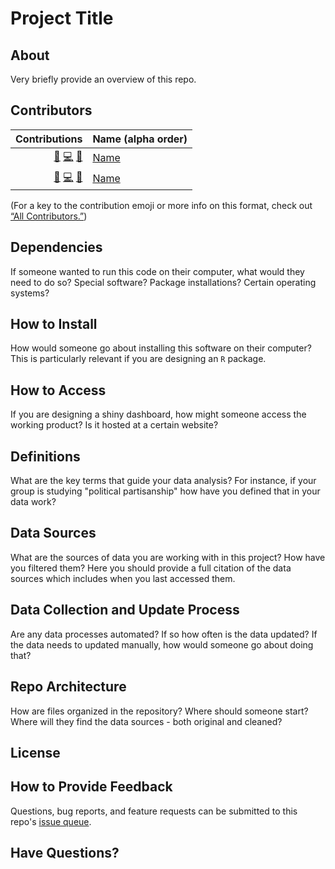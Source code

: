 # Project Title

## About

Very briefly provide an overview of this repo. 

## Contributors

<!-- ALL-CONTRIBUTORS-LIST:START -->
| Contributions | Name (alpha order) |
| ----: | :---- |
| [🔢](# "Content") [💻](# "Code") [🤔](# "Ideas and Planning") | [Name](DOI) |
| [🔢](# "Content") [💻](# "Code") [🤔](# "Ideas and Planning") | [Name](DOI) |

<!-- ALL-CONTRIBUTORS-LIST:END -->

(For a key to the contribution emoji or more info on this format, check out [“All Contributors.”](https://allcontributors.org/docs/en/emoji-key))

## Dependencies

If someone wanted to run this code on their computer, what would they need to do so? Special software? Package installations? Certain operating systems?

## How to Install

How would someone go about installing this software on their computer? This is particularly relevant if you are designing an `R` package.


## How to Access

If you are designing a shiny dashboard, how might someone access the working product? Is it hosted at a certain website?

## Definitions

What are the key terms that guide your data analysis? For instance, if your group is studying "political partisanship" how have you defined that in your data work?

## Data Sources

What are the sources of data you are working with in this project? How have you filtered them? Here you should provide a full citation of the data sources which includes when you last accessed them. 

## Data Collection and Update Process

Are any data processes automated? If so how often is the data updated? If the data needs to updated manually, how would someone go about doing that?


## Repo Architecture

How are files organized in the repository? Where should someone start? Where will they find the data sources - both original and cleaned?


## License




## How to Provide Feedback

Questions, bug reports, and feature requests can be submitted to this repo's [issue queue](LINK-TO-REPO).


## Have Questions?
